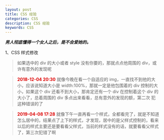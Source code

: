 ```yaml
---
layout: post
title: CSS 经验
categories: CSS
description: CSS 经验
keywords: CSS
---
```


***男人彻底懂得一个女人之后，是不会爱她的。***

1、CSS 样式修改  
> 如果选中的 div 的大小或者 style 没有你要的，那就点点他周围的 div，或许有意外的发现呢  

> **<font color="#dd0000">2018-12-04 20:30</font>**  就像今晚在看一个自适应的 img，一直找不到他的大小，应该说知道大小是 width:100%，那就一定是他包围着的 div 控制的大小，如果这个 div 还看不到大小，那肯定还有一个 div 在控制着这个 div 的大小了，总着周围的 div 多点出来看看，总有意外的发现的额，第二次
犯这种错误的了  

> **<font color="#dd0000">2019-04-08 17:28</font>**  就像下午一直再看一个样式，全都看完了，就是不知道怎么居中的，结果点了上下的样式，才发现，居中的是父样式控制的，看来以后的样式主要还是要看看父样式，当前的样式没有的话，就要看看父样式了，第三次犯错了啊
